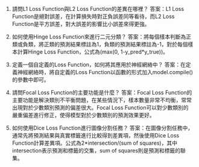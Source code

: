 1. 請問L1 Loss Function與L2 Loss Function的差異在哪裡？ 
答案：L1 Loss Function是絕對誤差，在計算損失時對正負誤差同等看待，而L2 Loss Function是平方誤差，對大誤差的影響比小誤差來得更強。

2. 如何使用Hinge Loss Function來進行二元分類？ 
答案：將每個樣本判斷為正類或負類，將正類的預測結果標註為1，負類的預測結果標註為-1，對於每個樣本計算Hinge Loss Function，公式為(max(0, 1-y_pred*y_true))。

3. 定義一個自定義的Loss Function，如何將其應用於神經網絡中？ 
答案：在定義神經網絡時，將自定義的Loss Function以函數的形式加入model.compile()的參數中即可。

4. 請問Focal Loss Function的主要功能是什麼？ 
答案：Focal Loss Function的主要功能是解決類別不平衡問題，在某些情況下，樣本數量非常不均衡，常常出現對於少數類別預測的偏差很大。Focal Loss Function可以對少數類別的嚴重偏差進行修正，使得模型對於少數類別的預測效果更好。

5. 如何使用Dice Loss Function進行圖像分割任務？ 
答案：在圖像分割任務中，通常先將預測結果與真實標籤進行比較得到差異項，然後使用Dice Loss Function計算差異項。公式為2*intersection/(sum of squares)，其中intersection表示預測和標籤的交集，sum of squares則是預測和標籤的聯集。